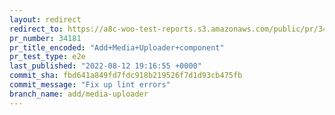 ```yaml
---
layout: redirect
redirect_to: https://a8c-woo-test-reports.s3.amazonaws.com/public/pr/34181/e2e/index.html
pr_number: 34181
pr_title_encoded: "Add+Media+Uploader+component"
pr_test_type: e2e
last_published: "2022-08-12 19:16:55 +0000"
commit_sha: fbd641a849fd7fdc918b219526f7d1d93cb475fb
commit_message: "Fix up lint errors"
branch_name: add/media-uploader
---
```

